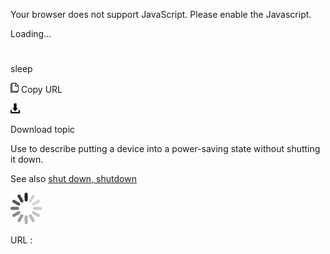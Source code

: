 Your browser does not support JavaScript. Please enable the Javascript.

Loading...

# 

sleep

![Copy URL](media/sleep/Copy.png)
Copy URL

![Download](media/sleep/Download.png)

Download topic

Use to describe putting a device into a power-saving state without shutting it down.

See also [shut down, shutdown](https://worldready.cloudapp.net/Styleguide/Read?id=2700&topicid=35352)

![In progress](media/sleep/activity-large.gif)

URL :
